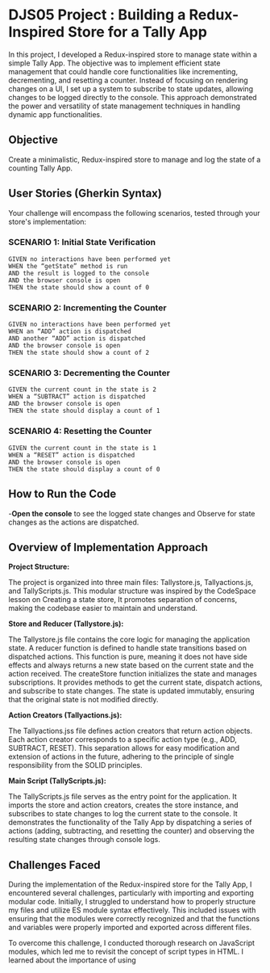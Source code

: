 # DJS05 Project : Building a Redux-Inspired Store for a Tally App

In this project, I developed a Redux-inspired store to manage state within a simple Tally App. The objective was to implement efficient state management that could handle core functionalities like incrementing, decrementing, and resetting a counter. Instead of focusing on rendering changes on a UI, I set up a system to subscribe to state updates, allowing changes to be logged directly to the console. This approach demonstrated the power and versatility of state management techniques in handling dynamic app functionalities.

## Objective
Create a minimalistic, Redux-inspired store to manage and log the state of a counting Tally App.

## User Stories (Gherkin Syntax)
Your challenge will encompass the following scenarios, tested through your store's implementation:

### SCENARIO 1: Initial State Verification
```
GIVEN no interactions have been performed yet
WHEN the “getState” method is run
AND the result is logged to the console
AND the browser console is open
THEN the state should show a count of 0
```

### SCENARIO 2: Incrementing the Counter
```
GIVEN no interactions have been performed yet
WHEN an “ADD” action is dispatched
AND another “ADD” action is dispatched
AND the browser console is open
THEN the state should show a count of 2
```

### SCENARIO 3: Decrementing the Counter
```
GIVEN the current count in the state is 2
WHEN a “SUBTRACT” action is dispatched
AND the browser console is open
THEN the state should display a count of 1
```

### SCENARIO 4: Resetting the Counter
```
GIVEN the current count in the state is 1
WHEN a “RESET” action is dispatched
AND the browser console is open
THEN the state should display a count of 0
```

## How to Run the Code
-**Open the console** to see the logged state changes and Observe for state changes as the actions are dispatched.

## Overview of Implementation Approach
**Project Structure:**

The project is organized into three main files: Tallystore.js, Tallyactions.js, and TallyScripts.js. This modular structure was inspired by the CodeSpace lesson on Creating a state store, It promotes separation of concerns, making the codebase easier to maintain and understand.


**Store and Reducer (Tallystore.js):**

The Tallystore.js file contains the core logic for managing the application state.
A reducer function is defined to handle state transitions based on dispatched actions. This function is pure, meaning it does not have side effects and always returns a new state based on the current state and the action received.
The createStore function initializes the state and manages subscriptions. It provides methods to get the current state, dispatch actions, and subscribe to state changes. The state is updated immutably, ensuring that the original state is not modified directly.

**Action Creators (Tallyactions.js):**

The Tallyactions.jss file defines action creators that return action objects. Each action creator corresponds to a specific action type (e.g., ADD, SUBTRACT, RESET).
This separation allows for easy modification and extension of actions in the future, adhering to the principle of single responsibility from the SOLID principles.


**Main Script (TallyScripts.js):**

The TallyScripts.js file serves as the entry point for the application. It imports the store and action creators, creates the store instance, and subscribes to state changes to log the current state to the console.
It demonstrates the functionality of the Tally App by dispatching a series of actions (adding, subtracting, and resetting the counter) and observing the resulting state changes through console logs.

## Challenges Faced

During the implementation of the Redux-inspired store for the Tally App, I encountered several challenges, particularly with importing and exporting modular code. Initially, I struggled to understand how to properly structure my files and utilize ES module syntax effectively. This included issues with ensuring that the modules were correctly recognized and that the functions and variables were properly imported and exported across different files.

To overcome this challenge, I conducted thorough research on JavaScript modules, which led me to revisit the concept of script types in HTML. I learned about the importance of using <script type="module"> to enable ES module support in the browser, which allowed me to seamlessly import and export functions between my JS files. This research not only resolved my immediate issues but also deepened my understanding of modular programming in JavaScript.

By addressing these challenges, I was able to successfully implement a clean and organized code structure that adheres to best practices in software development.
